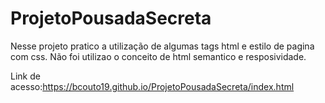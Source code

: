 # ProjetoPousadaSecreta
Nesse projeto pratico a utilização de algumas tags html e estilo de pagina com css. Não foi utilizao o conceito de html semantico e resposividade.

Link de acesso:https://bcouto19.github.io/ProjetoPousadaSecreta/index.html
